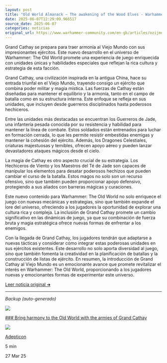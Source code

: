 ```yaml
---
layout: post
title: "Old World Almanack – The awakening of the Wood Elves - Warhammer Community"
date: 2025-06-07T12:29:09.966517
source_date: 2025-06-07
categories: noticias
original_url: https://www.warhammer-community.com/en-gb/articles/ozijmoha/old-world-almanack-the-awakening-of-the-wood-elves/
---
```


Grand Cathay se prepara para traer armonía al Viejo Mundo con sus impresionantes ejércitos. Este nuevo desarrollo en el universo de Warhammer: The Old World promete una experiencia de juego enriquecida con unidades únicas y habilidades especiales que reflejan la rica cultura y estrategia de esta facción.

Grand Cathay, una civilización inspirada en la antigua China, hace su entrada triunfal en el Viejo Mundo, trayendo consigo un ejército que combina poder militar y magia mística. Las fuerzas de Cathay están diseñadas para mantener el equilibrio y la armonía, tanto en el campo de batalla como en su estructura interna. Este enfoque se refleja en sus unidades, que incluyen desde guerreros disciplinados hasta poderosos hechiceros.

Entre las unidades más destacadas se encuentran los Guerreros de Jade, una infantería pesada conocida por su resistencia y habilidad para mantener la línea de combate. Estos soldados están entrenados para luchar en formación cerrada, lo que les permite resistir embestidas enemigas y mantener la cohesión del ejército. Además, los Dragones Celestiales, criaturas majestuosas y temibles, ofrecen apoyo aéreo y pueden lanzar devastadores ataques mágicos desde el cielo.

La magia de Cathay es otro aspecto crucial de su estrategia. Los Hechiceros de Viento y los Maestros del Té de Jade son capaces de manipular los elementos para desatar poderosos hechizos que pueden cambiar el curso de la batalla. Estos magos no solo son un recurso ofensivo, sino que también pueden proporcionar apoyo defensivo, protegiendo a sus aliados con barreras mágicas y curaciones.

Este nuevo contenido para Warhammer: The Old World no solo enriquece el juego con nuevas mecánicas y estrategias, sino que también expande el lore del universo, ofreciendo a los jugadores la oportunidad de explorar una cultura rica y compleja. La inclusión de Grand Cathay promete un cambio significativo en las dinámicas de juego, ya que su combinación de fuerza bruta y magia estratégica ofrece nuevas formas de enfrentar a los enemigos.

Con la llegada de Grand Cathay, los jugadores tendrán que adaptarse a nuevas tácticas y considerar cómo integrar estas poderosas unidades en sus ejércitos existentes. Este desarrollo no solo aporta diversidad al juego, sino que también fomenta la creatividad en la planificación de batallas y la construcción de listas de ejército. En resumen, la introducción de Grand Cathay al Viejo Mundo es un emocionante avance que promete revitalizar el interés en Warhammer: The Old World, proporcionando a los jugadores nuevas y emocionantes formas de experimentar este universo.

[Leer noticia original ➜](https://www.warhammer-community.com/en-gb/articles/ozijmoha/old-world-almanack-the-awakening-of-the-wood-elves/)

---

*Backup (auto-generado)*

![](https://assets.warhammer-community.com/feature07-zoxhoaxeix.jpg)

[### Bring harmony to the Old World with the armies of Grand Cathay](/en-gb/articles/luce8te0/bring-harmony-to-the-old-world-with-the-armies-of-grand-cathay/ "Bring harmony to the Old World with the armies of Grand Cathay")

![](https://assets.warhammer-community.com/gs-icon-dark_warhammer-theoldworld.svg)

[Adepticon](/en-gb/topics/adepticon/ "Adepticon")

5 min

27 Mar 25
